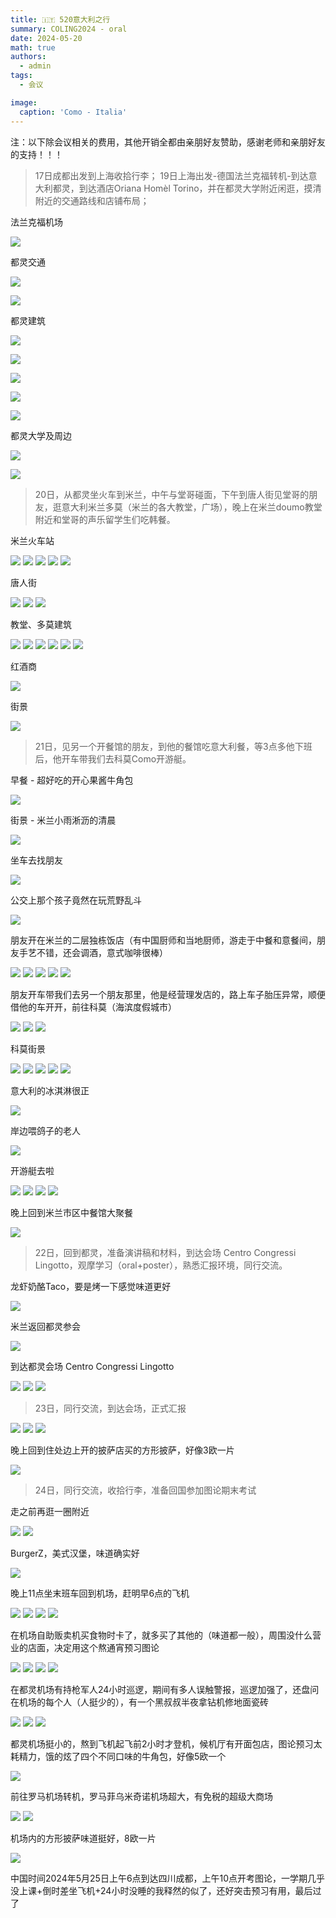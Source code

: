 ```yaml
---
title: 🇮🇹 520意大利之行
summary: COLING2024 - oral
date: 2024-05-20
math: true
authors:
  - admin
tags:
  - 会议

image:
  caption: 'Como - Italia'
---
```


注：以下除会议相关的费用，其他开销全都由亲朋好友赞助，感谢老师和亲朋好友的支持！！！


> 17日成都出发到上海收拾行李；
> 19日上海出发-德国法兰克福转机-到达意大利都灵，到达酒店Oriana Homèl Torino，并在都灵大学附近闲逛，摸清附近的交通路线和店铺布局；


法兰克福机场

![](./picture/frankfurt_airport.jpg)

都灵交通

![](./picture/train.jpg)

![](./picture/railway_torino.jpg)

都灵建筑

![](./picture/house_torino.jpg)

![](./picture/house_torino-2.jpg)

![](./picture/house_torino-3.jpg)

![](./picture/art_torino.jpg)

![](./picture/art_torino-2.jpg)

都灵大学及周边

![](./picture/university_torino.jpg)

![](./picture/food_torino.jpg)




> 20日，从都灵坐火车到米兰，中午与堂哥碰面，下午到唐人街见堂哥的朋友，逛意大利米兰多莫（米兰的各大教堂，广场），晚上在米兰doumo教堂附近和堂哥的声乐留学生们吃韩餐。

米兰火车站

![](./picture/train_milan.jpg)
![](./picture/train_milan-2.jpg)
![](./picture/train_milan-3.jpg)
![](./picture/train_milan-4.jpg)
![](./picture/train_milan-5.jpg)

唐人街

![](./picture/china_town_milan.jpg)
![](./picture/china_town_milan-2.jpg)
![](./picture/china_town_milan-3.jpg)

教堂、多莫建筑

![](./picture/hall_milan.jpg)
![](./picture/hall_milan-2.jpg)
![](./picture/hall_milan-3.jpg)
![](./picture/hall_milan-4.jpg)
![](./picture/hall_milan-5.jpg)
![](./picture/hall_milan-6.jpg)

红酒商

![](./picture/drink_milan.jpg)

街景

![](./picture/railway_milan-1.jpg)


> 21日，见另一个开餐馆的朋友，到他的餐馆吃意大利餐，等3点多他下班后，他开车带我们去科莫Como开游艇。


早餐 - 超好吃的开心果酱牛角包

![](./picture/breakfast_milan-1.jpg)

街景 - 米兰小雨淅沥的清晨

![](./picture/road_milan-1.jpg)

坐车去找朋友

![](./picture/road_milan-2.jpg)

公交上那个孩子竟然在玩荒野乱斗

![](./picture/bus_milan-1.jpg)

朋友开在米兰的二层独栋饭店（有中国厨师和当地厨师，游走于中餐和意餐间，朋友手艺不错，还会调酒，意式咖啡很棒）

![](./picture/friend_restaurant_milan-1.jpg)
![](./picture/friend_restaurant_milan-2.jpg)
![](./picture/friend_restaurant_milan-3.jpg)
![](./picture/friend_restaurant_milan-4.jpg)
![](./picture/friend_restaurant_milan-5.jpg)

朋友开车带我们去另一个朋友那里，他是经营理发店的，路上车子胎压异常，顺便借他的车开开，前往科莫（海滨度假城市）

![](./picture/friend_car_milan-1.jpg)
![](./picture/friend_shop_milan-3.jpg)
![](./picture/friend_car_milan-2.jpg)

科莫街景

![](./picture/hall_como-3.jpg)
![](./picture/hall_como-1.jpg)
![](./picture/hall_como-4.jpg)
![](./picture/hall_como-2.jpg)
![](./picture/hall_como-5.jpg)

意大利的冰淇淋很正

![](./picture/food_como-1.jpg)

岸边喂鸽子的老人

![](./picture/man_como-1.jpg)

开游艇去啦


![](./picture/sea_como-1.jpg)
![](./picture/sea_como-2.jpg)
![](./picture/sea_como-3.jpg)
![](./picture/sea_como-4.jpg)


晚上回到米兰市区中餐馆大聚餐

![](./picture/food_milan-2.jpg)


> 22日，回到都灵，准备演讲稿和材料，到达会场 Centro Congressi Lingotto，观摩学习（oral+poster），熟悉汇报环境，同行交流。

龙虾奶酪Taco，要是烤一下感觉味道更好

![](./picture/food_torino-2.jpg)

米兰返回都灵参会

![](./picture/train-2.jpg)

到达都灵会场 Centro Congressi Lingotto

![](./picture/place.jpg)
![](./picture/invitation.jpg)
![](./picture/Attendees.jpg)




> 23日，同行交流，到达会场，正式汇报

![](./picture/room.jpg)
![](./picture/hall.jpg)
![](./picture/oral.jpg)

晚上回到住处边上开的披萨店买的方形披萨，好像3欧一片

![](./picture/food-torino-3.jpg)


> 24日，同行交流，收拾行李，准备回国参加图论期末考试

走之前再逛一圈附近

![](./picture/school_torino.jpg)
![](./picture/live_torino.jpg)

BurgerZ，美式汉堡，味道确实好

![](./picture/food_torino_3.jpg)

晚上11点坐末班车回到机场，赶明早6点的飞机

![](./picture/back-5.jpg)
![](./picture/back-1.jpg)
![](./picture/back-4.jpg)
![](./picture/back-bus.jpg)

在机场自助贩卖机买食物时卡了，就多买了其他的（味道都一般），周围没什么营业的店面，决定用这个熬通宵预习图论

![](./picture/airport-torino-0.jpg)
![](./picture/back-3.jpg)
![](./picture/airport-torino-2.jpg)
![](./picture/airport-torino-3.jpg)

在都灵机场有持枪军人24小时巡逻，期间有多人误触警报，巡逻加强了，还盘问在机场的每个人（人挺少的），有一个黑叔叔半夜拿钻机修地面瓷砖

![](./picture/airport-torino-1.jpg)
![](./picture/airport-torino-4.jpg)
![](./picture/airport-torino-5.jpg)

都灵机场挺小的，熬到飞机起飞前2小时才登机，候机厅有开面包店，图论预习太耗精力，饿的炫了四个不同口味的牛角包，好像5欧一个

![](./picture/breakfeast-torino.jpg)


前往罗马机场转机，罗马菲乌米奇诺机场超大，有免税的超级大商场

![](./picture/airport-rome.jpg)
![](./picture/venchi-rome.jpg)

机场内的方形披萨味道挺好，8欧一片

![](./picture/pizza-rome.jpg)

中国时间2024年5月25日上午6点到达四川成都，上午10点开考图论，一学期几乎没上课+倒时差坐飞机+24小时没睡的我释然的似了，还好突击预习有用，最后过了
